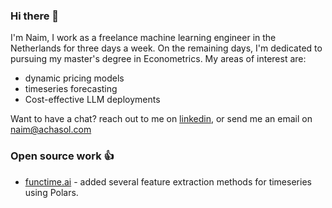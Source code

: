 ### Hi there 👋

I'm Naim, I work as a freelance machine learning engineer in the Netherlands for three days a week.
On the remaining days, I'm dedicated to pursuing my master's degree in Econometrics.
My areas of interest are: 

- dynamic pricing models
- timeseries forecasting
- Cost-effective LLM deployments 

Want to have a chat? reach out to me on [linkedin](https://www.linkedin.com/in/na%C3%AFm-achahboun-b0b50a196),
or send me an email on [naim@achasol.com](mailto:naim@achasol.com)

### Open source work 👍
- [functime.ai](https://functime.ai/) - added several feature extraction methods for timeseries using Polars.
  



